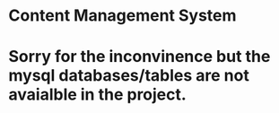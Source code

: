 # Content Management System
# Sorry for the inconvinence but the mysql databases/tables are not avaialble in the project.
